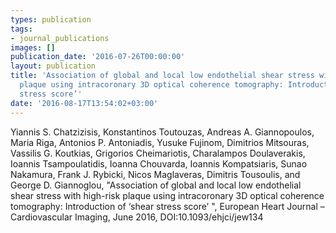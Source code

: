 ```yaml
---
types: publication
tags:
- journal_publications
images: []
publication_date: '2016-07-26T00:00:00'
layout: publication
title: 'Association of global and local low endothelial shear stress with high-risk
  plaque using intracoronary 3D optical coherence tomography: Introduction of ‘shear
  stress score’'
date: '2016-08-17T13:54:02+03:00'
---
```

<p>Yiannis S. Chatzizisis, Konstantinos Toutouzas, Andreas A. Giannopoulos, Maria Riga, Antonios P. Antoniadis, Yusuke Fujinom, Dimitrios Mitsouras, Vassilis G. Koutkias, Grigorios Cheimariotis, Charalampos Doulaverakis, Ioannis Tsampoulatidis, Ioanna Chouvarda, Ioannis Kompatsiaris, Sunao Nakamura, Frank J. Rybicki, Nicos Maglaveras, Dimitris Tousoulis, and George D. Giannoglou, "Association of global and local low endothelial shear stress with high-risk plaque using intracoronary 3D optical coherence tomography: Introduction of ‘shear stress score’ ", European Heart Journal – Cardiovascular Imaging, June 2016, DOI:10.1093/ehjci/jew134</p>
